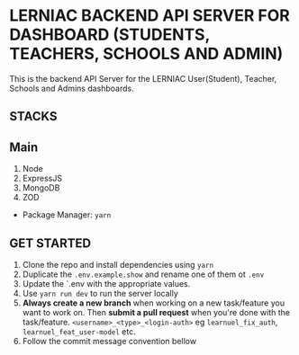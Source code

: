 
# LERNIAC BACKEND API SERVER FOR DASHBOARD (STUDENTS, TEACHERS, SCHOOLS AND ADMIN)

This is the backend API Server for the LERNIAC User(Student), Teacher, Schools and Admins dashboards.

## STACKS

## Main

1. Node
2. ExpressJS
3. MongoDB
4. ZOD

- Package Manager: `yarn`

## GET STARTED

1. Clone the repo and install dependencies using `yarn`
2. Duplicate the `.env.example.show` and rename one of them ot `.env`
3. Update the `.env with the appropriate values.
4. Use `yarn run dev` to run the server locally
5. **Always create a new branch** when working on a new task/feature you want to work on. Then **submit a pull request** when you're done with the task/feature. `<username>_<type>_<login-auth>` eg `learnuel_fix_auth`, `learnuel_feat_user-model` etc.
6. Follow the commit message convention bellow